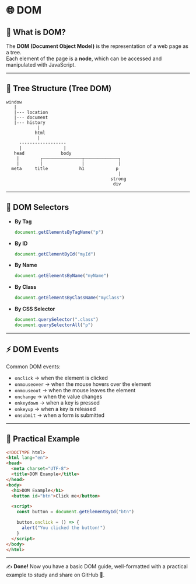 # 🌐 DOM  

## 📖 What is DOM?  
The **DOM (Document Object Model)** is the representation of a web page as a tree.  
Each element of the page is a **node**, which can be accessed and manipulated with JavaScript.  

---

## 🌳 Tree Structure (Tree DOM)  

```
window
   |
   |--- location
   |--- document
   |--- history
            |
           html
            |
     ------------------
     |                |
   head              body
    |        ┌───────────────┬─────────────┐
    |        |               |             |
  meta     title            h1            p
                                           |
                                        strong
                                         div
```

---

## 🔎 DOM Selectors  

- **By Tag**  
  ```js
  document.getElementsByTagName("p")
  ```

- **By ID**  
  ```js
  document.getElementById("myId")
  ```

- **By Name**  
  ```js
  document.getElementsByName("myName")
  ```

- **By Class**  
  ```js
  document.getElementsByClassName("myClass")
  ```

- **By CSS Selector**  
  ```js
  document.querySelector(".class")
  document.querySelectorAll("p")
  ```

---

## ⚡ DOM Events  

Common DOM events:  

- `onclick` → when the element is clicked  
- `onmouseover` → when the mouse hovers over the element  
- `onmouseout` → when the mouse leaves the element  
- `onchange` → when the value changes  
- `onkeydown` → when a key is pressed  
- `onkeyup` → when a key is released  
- `onsubmit` → when a form is submitted  

---

## 📝 Practical Example  

```html
<!DOCTYPE html>
<html lang="en">
<head>
  <meta charset="UTF-8">
  <title>DOM Example</title>
</head>
<body>
  <h1>DOM Example</h1>
  <button id="btn">Click me</button>

  <script>
    const button = document.getElementById("btn")

    button.onclick = () => {
      alert("You clicked the button!")
    }
  </script>
</body>
</html>
```

---

✍️ **Done!** Now you have a basic DOM guide, well-formatted with a practical example to study and share on GitHub 🚀.
